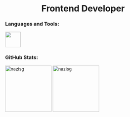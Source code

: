 <h1 align="center">Frontend Developer</h1>

<h3 align="left">Languages and Tools:</h3>
<div align="left">
  <img height="50" src="https://skillicons.dev/icons?i=html,css,bootstrap,sass,tailwind,js,ts,react,nodejs,git,postman,swagger,figma"/>
</div>

<h3 align="left">GitHub Stats:</h3>
<div align="left">
  <img src="https://github-readme-stats.vercel.app/api/top-langs/?username=nazisg&theme=vue-dark&hide_border=false&include_all_commits=false&count_private=true&layout=compact" alt="nazisg" height="150"/>
  <img src="https://github-readme-stats.vercel.app/api?username=nazisg&theme=vue-dark&hide_border=false&include_all_commits=false&count_private=true" alt="nazisg" height="150"/>
</div>
